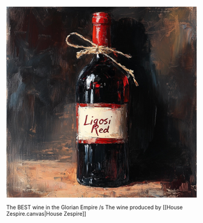![](../assets/27acba235ecbf1d1f2dd6db2cdb0db1c.png)

The BEST wine in the Glorian Empire /s
The wine produced by [[House Zespire.canvas|House Zespire]]